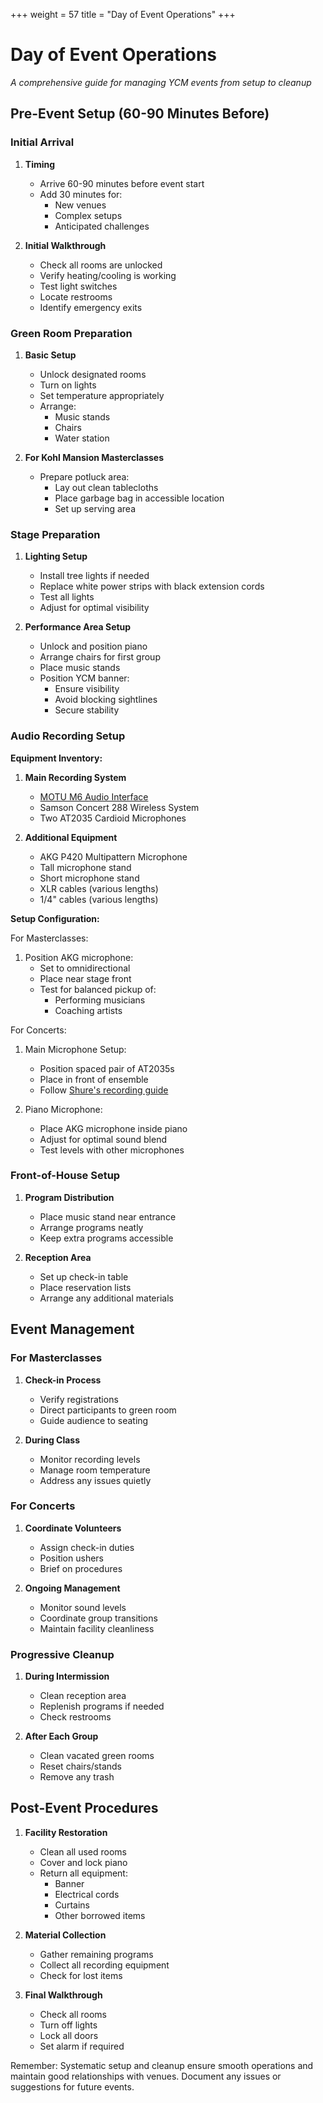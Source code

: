 +++
weight = 57
title = "Day of Event Operations"
+++ 

# Day of Event Operations
*A comprehensive guide for managing YCM events from setup to cleanup*

## Pre-Event Setup (60-90 Minutes Before)

### Initial Arrival
1. **Timing**
   - Arrive 60-90 minutes before event start
   - Add 30 minutes for:
     - New venues
     - Complex setups
     - Anticipated challenges

2. **Initial Walkthrough**
   - Check all rooms are unlocked
   - Verify heating/cooling is working
   - Test light switches
   - Locate restrooms
   - Identify emergency exits

### Green Room Preparation

1. **Basic Setup**
   - Unlock designated rooms
   - Turn on lights
   - Set temperature appropriately
   - Arrange:
     - Music stands
     - Chairs
     - Water station

2. **For Kohl Mansion Masterclasses**
   - Prepare potluck area:
     - Lay out clean tablecloths
     - Place garbage bag in accessible location
     - Set up serving area

### Stage Preparation

1. **Lighting Setup**
   - Install tree lights if needed
   - Replace white power strips with black extension cords
   - Test all lights
   - Adjust for optimal visibility

2. **Performance Area Setup**
   - Unlock and position piano
   - Arrange chairs for first group
   - Place music stands
   - Position YCM banner:
     - Ensure visibility
     - Avoid blocking sightlines
     - Secure stability

### Audio Recording Setup

**Equipment Inventory:**
1. **Main Recording System**
   - [MOTU M6 Audio Interface](https://drive.google.com/file/d/1zpvJWRNqdjAoJ6snDYSKEjFWyocV2hNO/view?usp=drive_link)
   - Samson Concert 288 Wireless System
   - Two AT2035 Cardioid Microphones

2. **Additional Equipment**
   - AKG P420 Multipattern Microphone
   - Tall microphone stand
   - Short microphone stand
   - XLR cables (various lengths)
   - 1/4" cables (various lengths)

**Setup Configuration:**

For Masterclasses:
1. Position AKG microphone:
   - Set to omnidirectional
   - Place near stage front
   - Test for balanced pickup of:
     - Performing musicians
     - Coaching artists

For Concerts:
1. Main Microphone Setup:
   - Position spaced pair of AT2035s
   - Place in front of ensemble
   - Follow [Shure's recording guide](https://www.shure.com/damfiles/default/global/documents/publications/en/performance-production/microphone_techniques_for_recording_english.pdf-bb0469316afdb6118691d2f3f5e3ff01.pdf)

2. Piano Microphone:
   - Place AKG microphone inside piano
   - Adjust for optimal sound blend
   - Test levels with other microphones

### Front-of-House Setup

1. **Program Distribution**
   - Place music stand near entrance
   - Arrange programs neatly
   - Keep extra programs accessible

2. **Reception Area**
   - Set up check-in table
   - Place reservation lists
   - Arrange any additional materials

## Event Management

### For Masterclasses
1. **Check-in Process**
   - Verify registrations
   - Direct participants to green room
   - Guide audience to seating

2. **During Class**
   - Monitor recording levels
   - Manage room temperature
   - Address any issues quietly

### For Concerts
1. **Coordinate Volunteers**
   - Assign check-in duties
   - Position ushers
   - Brief on procedures

2. **Ongoing Management**
   - Monitor sound levels
   - Coordinate group transitions
   - Maintain facility cleanliness

### Progressive Cleanup

1. **During Intermission**
   - Clean reception area
   - Replenish programs if needed
   - Check restrooms

2. **After Each Group**
   - Clean vacated green rooms
   - Reset chairs/stands
   - Remove any trash

## Post-Event Procedures

1. **Facility Restoration**
   - Clean all used rooms
   - Cover and lock piano
   - Return all equipment:
     - Banner
     - Electrical cords
     - Curtains
     - Other borrowed items

2. **Material Collection**
   - Gather remaining programs
   - Collect all recording equipment
   - Check for lost items

3. **Final Walkthrough**
   - Check all rooms
   - Turn off lights
   - Lock all doors
   - Set alarm if required

Remember: Systematic setup and cleanup ensure smooth operations and maintain good relationships with venues. Document any issues or suggestions for future events.